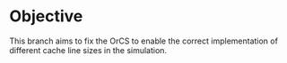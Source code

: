 # Objective
This branch aims to fix the OrCS to enable the correct implementation of different cache line sizes in the simulation.